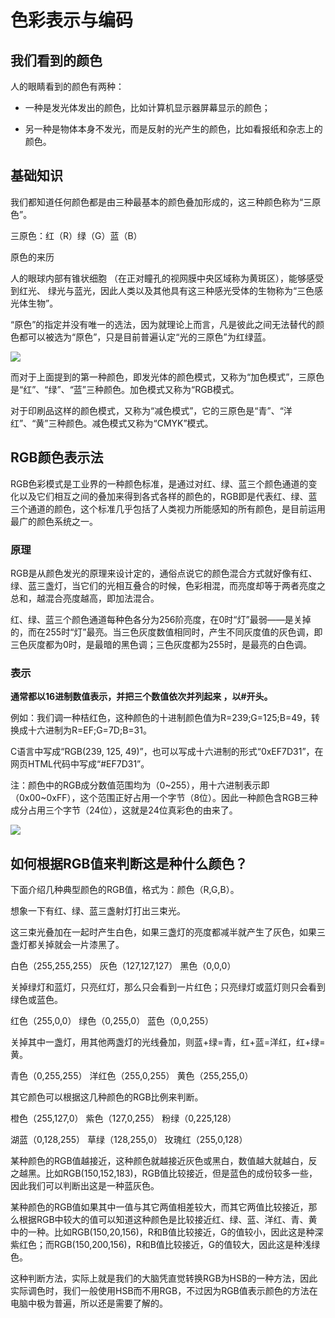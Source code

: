 # 色彩表示与编码

## 我们看到的颜色

人的眼睛看到的颜色有两种： 

* 一种是发光体发出的颜色，比如计算机显示器屏幕显示的颜色； 

* 另一种是物体本身不发光，而是反射的光产生的颜色，比如看报纸和杂志上的颜色。

## 基础知识

我们都知道任何颜色都是由三种最基本的颜色叠加形成的，这三种颜色称为“三原色”。

三原色：红（R）绿（G）蓝（B）

原色的来历 

人的眼球内部有锥状细胞 （在正对瞳孔的视网膜中央区域称为黄斑区），能够感受到红光、 绿光与蓝光，因此人类以及其他具有这三种感光受体的生物称为“三色感光体生物”。

“原色”的指定并没有唯一的选法，因为就理论上而言，凡是彼此之间无法替代的颜色都可以被选为“原色”，只是目前普遍认定“光的三原色”为红绿蓝。

![](https://gss2.bdstatic.com/9fo3dSag_xI4khGkpoWK1HF6hhy/baike/c0%3Dbaike80%2C5%2C5%2C80%2C26/sign=2f6918cb9225bc313f5009ca3fb6e6d4/8b82b9014a90f603711151423212b31bb051ed16.jpg)

而对于上面提到的第一种颜色，即发光体的颜色模式，又称为“加色模式”，三原色是“红”、“绿”、“蓝”三种颜色。加色模式又称为“RGB模式。

对于印刷品这样的颜色模式，又称为“减色模式”，它的三原色是“青”、“洋红”、“黄”三种颜色。减色模式又称为“CMYK”模式。

## RGB颜色表示法

RGB色彩模式是工业界的一种颜色标准，是通过对红、绿、蓝三个颜色通道的变化以及它们相互之间的叠加来得到各式各样的颜色的，RGB即是代表红、绿、蓝三个通道的颜色，这个标准几乎包括了人类视力所能感知的所有颜色，是目前运用最广的颜色系统之一。

### 原理

RGB是从颜色发光的原理来设计定的，通俗点说它的颜色混合方式就好像有红、绿、蓝三盏灯，当它们的光相互叠合的时候，色彩相混，而亮度却等于两者亮度之总和，越混合亮度越高，即加法混合。 

红、绿、蓝三个颜色通道每种色各分为256阶亮度，在0时“灯”最弱——是关掉的，而在255时“灯”最亮。当三色灰度数值相同时，产生不同灰度值的灰色调，即三色灰度都为0时，是最暗的黑色调；三色灰度都为255时，是最亮的白色调。

### 表示

**通常都以16进制数值表示，并把三个数值依次并列起来 ，以#开头。**

例如：我们调一种桔红色，这种颜色的十进制颜色值为R=239;G=125;B=49，转换成十六进制为R=EF;G=7D;B=31。

C语言中写成“RGB(239, 125, 49)”，也可以写成十六进制的形式“0xEF7D31”，在网页HTML代码中写成“#EF7D31”。

注：颜色中的RGB成分数值范围均为（0~255），用十六进制表示即（0x00~0xFF），这个范围正好占用一个字节（8位）。因此一种颜色含RGB三种成分占用三个字节（24位），这就是24位真彩色的由来了。

![](https://gss0.bdstatic.com/94o3dSag_xI4khGkpoWK1HF6hhy/baike/c0%3Dbaike150%2C5%2C5%2C150%2C50/sign=7bcbda10f8198618554ae7d62b844516/a1ec08fa513d2697913e572c55fbb2fb4216d8d6.jpg)

## 如何根据RGB值来判断这是种什么颜色？

下面介绍几种典型颜色的RGB值，格式为：颜色（R,G,B）。

想象一下有红、绿、蓝三盏射灯打出三束光。

这三束光叠加在一起时产生白色，如果三盏灯的亮度都减半就产生了灰色，如果三盏灯都关掉就会一片漆黑了。

白色（255,255,255） 灰色（127,127,127） 黑色（0,0,0）

关掉绿灯和蓝灯，只亮红灯，那么只会看到一片红色；只亮绿灯或蓝灯则只会看到绿色或蓝色。

红色（255,0,0） 绿色（0,255,0） 蓝色（0,0,255）

关掉其中一盏灯，用其他两盏灯的光线叠加，则蓝+绿=青，红+蓝=洋红，红+绿=黄。

青色（0,255,255） 洋红色（255,0,255） 黄色（255,255,0）

其它颜色可以根据这几种颜色的RGB比例来判断。

橙色（255,127,0） 紫色（127,0,255） 粉绿（0,225,128）

湖蓝（0,128,255） 草绿（128,255,0） 玫瑰红（255,0,128）

某种颜色的RGB值越接近，这种颜色就越接近灰色或黑白，数值越大就越白，反之越黑。比如RGB(150,152,183)，RGB值比较接近，但是蓝色的成份较多一些，因此我们可以判断出这是一种蓝灰色。

某种颜色的RGB值如果其中一值与其它两值相差较大，而其它两值比较接近，那么根据RGB中较大的值可以知道这种颜色是比较接近红、绿、蓝、洋红、青、黄中的一种。比如RGB(150,20,156)，R和B值比较接近，G的值较小，因此这是种深紫红色；而RGB(150,200,156)，R和B值比较接近，G的值较大，因此这是种浅绿色。

这种判断方法，实际上就是我们的大脑凭直觉转换RGB为HSB的一种方法，因此实际调色时，我们一般使用HSB而不用RGB，不过因为RGB值表示颜色的方法在电脑中极为普遍，所以还是需要了解的。

